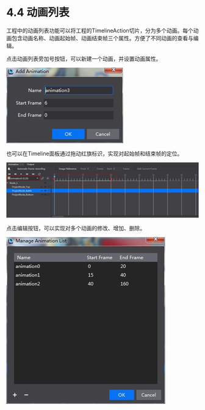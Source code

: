 # 4.4 动画列表


工程中的动画列表功能可以将工程的TimelineAction切片，分为多个动画。每个动画包含动画名称、动画起始帧、动画结束帧三个属性。方便了不同动画的查看与编辑。

点击动画列表旁加号按钮，可以新建一个动画，并设置动画属性。

![Image](res/addani.jpg)


也可以在Timeline面板通过拖动红旗标识，实现对起始帧和结束帧的定位。

![Image](res/ani1.jpg)

点击编辑按钮，可以实现对多个动画的修改、增加、删除。

![Image](res/aniedit.jpg)

